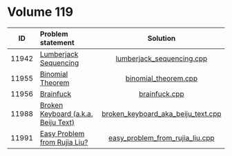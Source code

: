 # Volume 119

|  ID   |            Problem statement            |                Solution                |
|:-----:|:----------------------------------------|:--------------------------------------:|
| 11942 | [Lumberjack Sequencing][]               | [lumberjack_sequencing.cpp][]          |
| 11955 | [Binomial Theorem][]                    | [binomial_theorem.cpp][]               |
| 11956 | [Brainfuck][]                           | [brainfuck.cpp][]                      |
| 11988 | [Broken Keyboard (a.k.a. Beiju Text)][] | [broken_keyboard_aka_beiju_text.cpp][] |
| 11991 | [Easy Problem from Rujia Liu?][]        | [easy_problem_from_rujia_liu.cpp][]    |

[Lumberjack Sequencing]:               http://uva.onlinejudge.org/index.php?option=com_onlinejudge&Itemid=8&category=229&page=show_problem&problem=3093
[Binomial Theorem]:                    http://uva.onlinejudge.org/index.php?option=com_onlinejudge&Itemid=8&category=229&page=show_problem&problem=3106
[Brainfuck]:                           http://uva.onlinejudge.org/index.php?option=com_onlinejudge&Itemid=8&category=229&page=show_problem&problem=3107
[Broken Keyboard (a.k.a. Beiju Text)]: https://uva.onlinejudge.org/index.php?option=com_onlinejudge&Itemid=8&category=229&page=show_problem&problem=3139
[Easy Problem from Rujia Liu?]:        https://uva.onlinejudge.org/index.php?option=com_onlinejudge&Itemid=8&category=229&page=show_problem&problem=3142

[lumberjack_sequencing.cpp]:          lumberjack_sequencing.cpp
[binomial_theorem.cpp]:               binomial_theorem.cpp
[brainfuck.cpp]:                      brainfuck.cpp
[broken_keyboard_aka_beiju_text.cpp]: broken_keyboard_aka_beiju_text.cpp
[easy_problem_from_rujia_liu.cpp]:    easy_problem_from_rujia_liu.cpp
